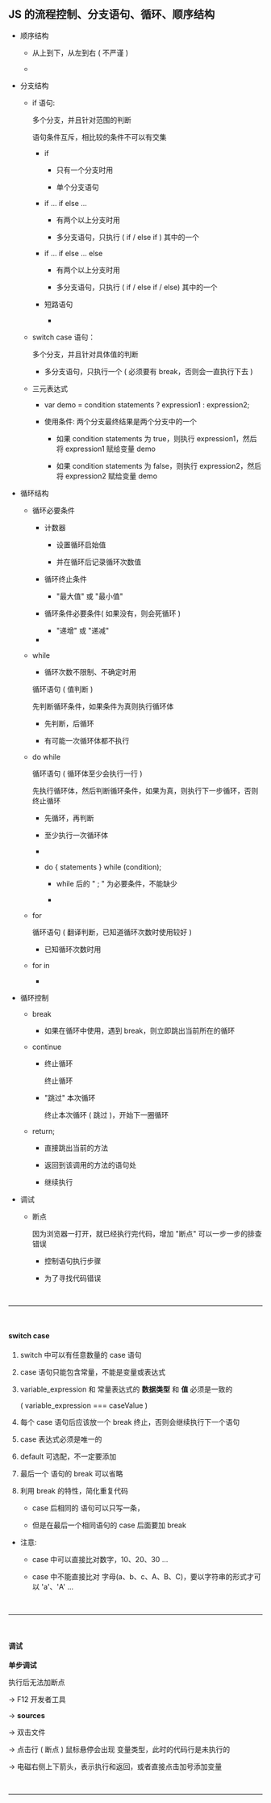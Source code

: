 <h2 id="#">JS 的流程控制、分支语句、循环、顺序结构</h2>

* 顺序结构

    * 从上到下，从左到右 ( 不严谨 )
     
    * 

* 分支结构

    * if 语句: 
    
        多个分支，并且针对范围的判断
        
        语句条件互斥，相比较的条件不可以有交集
        
        * if
        
            * 只有一个分支时用
            
            * 单个分支语句
        
        * if ... if else ...
        
            * 有两个以上分支时用
        
            * 多分支语句，只执行 ( if / else if ) 其中的一个
            
        * if ... if else ... else 
        
            * 有两个以上分支时用
        
            * 多分支语句，只执行 ( if / else if / else) 其中的一个
            
        * 短路语句
        
            * 
    
    * switch case 语句：
    
        多个分支，并且针对具体值的判断
    
        * 多分支语句，只执行一个 ( 必须要有 break，否则会一直执行下去 )
        
    * 三元表达式    
    
        * var demo = condition statements ? expression1 : expression2;
        
        * 使用条件: 两个分支最终结果是两个分支中的一个
        
            * 如果 condition statements 为 true，则执行 expression1，然后将 expression1 赋给变量 demo
            
            * 如果 condition statements 为 false，则执行 expression2，然后将 expression2 赋给变量 demo
        
* 循环结构

    * 循环必要条件
    
        * 计数器
        
            * 设置循环启始值
            
            * 并在循环后记录循环次数值
        
        * 循环终止条件
        
            * "最大值" 或 "最小值"
        
        * 循环条件必要条件( 如果没有，则会死循环 )
        
            * "递增" 或 "递减"
        
        * 

    * while
        
        * 循环次数不限制、不确定时用
    
        循环语句 ( 值判断 )
        
        先判断循环条件，如果条件为真则执行循环体
    
        * 先判断，后循环
        
        * 有可能一次循环体都不执行
    
    * do while
    
        循环语句 ( 循环体至少会执行一行 )
        
        先执行循环体，然后判断循环条件，如果为真，则执行下一步循环，否则终止循环
    
        * 先循环，再判断
        
        * 至少执行一次循环体 
        
        * 
        
        * do { statements } while (condition);
        
            * while 后的 " ; " 为必要条件，不能缺少 
            
            * 
        
    * for
        
        循环语句 ( 翻译判断，已知道循环次数时使用较好 )
    
        * 已知循环次数时用
    
    * for in
    
        * 

* 循环控制

    * break
    
        * 如果在循环中使用，遇到 break，则立即跳出当前所在的循环
        
    * continue
    
        * 终止循环
        
            终止循环
        
        * "跳过"  本次循环
        
            终止本次循环 ( 跳过 )，开始下一圈循环
            
    * return;
    
        * 直接跳出当前的方法
        
        * 返回到该调用的方法的语句处
        
        * 继续执行

* 调试

    * 断点
    
        因为浏览器一打开，就已经执行完代码，增加 "断点" 可以一步一步的排查错误
    
        * 控制语句执行步骤
        
        * 为了寻找代码错误



<br/>
<hr/>
<br/>



<h4 id="#">switch case</h4>

1. switch 中可以有任意数量的 case 语句

2. case 语句只能包含常量，不能是变量或表达式

3. variable_expression 和 常量表达式的 **数据类型** 和 **值** 必须是一致的 

    ( variable_expression === caseValue )

4. 每个 case 语句后应该放一个 break 终止，否则会继续执行下一个语句

5. case 表达式必须是唯一的

6. default 可选配，不一定要添加

7. 最后一个 语句的 break 可以省略

8. 利用 break 的特性，简化重复代码

    * case 后相同的 语句可以只写一条，
    
    * 但是在最后一个相同语句的 case 后面要加 break
    
* 注意: 

    * case 中可以直接比对数字，10、20、30 ...

    * case 中不能直接比对 字母(a、b、c、A、B、C)，要以字符串的形式才可以 'a'、'A' ...



<br/>
<hr/>
<br/>



<h4 id="#">调试</h4>

**单步调试**

执行后无法加断点

-> F12 开发者工具 

-> **sources** 

-> 双击文件 

-> 点击行 ( 断点 ) 鼠标悬停会出现 变量类型，此时的代码行是未执行的

-> 电磁右侧上下箭头，表示执行和返回，或者直接点击加号添加变量



<br/>
<hr/>
<br/>